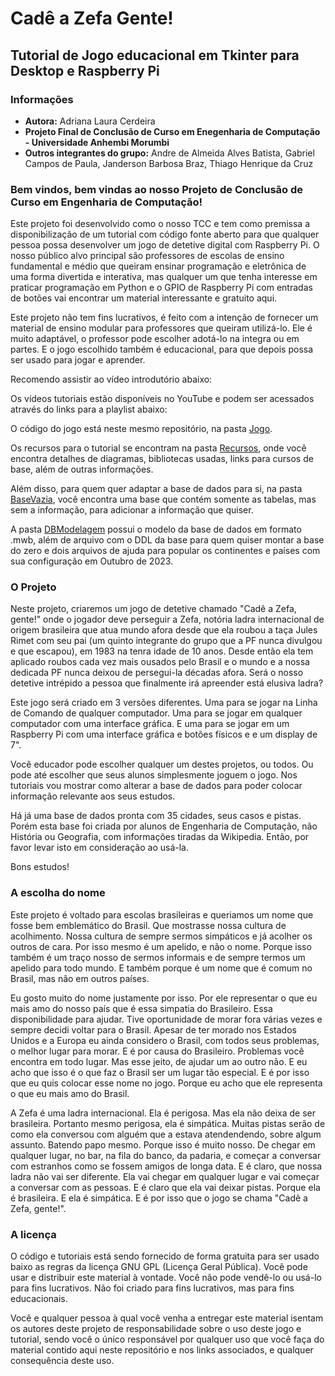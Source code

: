 # Cadê a Zefa Gente!
## Tutorial de Jogo educacional em Tkinter para Desktop e Raspberry Pi

### Informações
- **Autora:** Adriana Laura Cerdeira
- **Projeto Final de Conclusão de Curso em Enegenharia de Computação - Universidade Anhembi Morumbi**
- **Outros integrantes do grupo:** Andre de Almeida Alves Batista, Gabriel Campos de Paula, Janderson Barbosa Braz, Thiago Henrique da Cruz


### Bem vindos, bem vindas ao nosso Projeto de Conclusão de Curso em Engenharia de Computação!

Este projeto foi desenvolvido como o nosso TCC e tem como premissa a disponibilização de um tutorial com código fonte aberto para que qualquer pessoa possa desenvolver um jogo de detetive digital com Raspberry Pi. O nosso público alvo principal são professores de escolas de ensino fundamental e médio que queiram ensinar programação e eletrônica de uma forma divertida e interativa, mas qualquer um que tenha interesse em praticar programação em Python e o GPIO de Raspberry Pi com entradas de botões vai encontrar um material interessante e gratuito aqui.

Este projeto não tem fins lucrativos, é feito com a intenção de fornecer um material de ensino modular para professores que queiram utilizá-lo. Ele é muito adaptável, o professor pode escolher adotá-lo na integra ou em partes. E o jogo escolhido também é educacional, para que depois possa ser usado para jogar e aprender.

Recomendo assistir ao vídeo introdutório abaixo:

Os vídeos tutoriais estão disponíveis no YouTube e podem ser acessados através do links para a playlist abaixo:

O código do jogo está neste mesmo repositório, na pasta [Jogo](Jogo/).

Os recursos para o tutorial se encontram na pasta [Recursos](Recursos/), onde você encontra detalhes de diagramas, bibliotecas usadas, links para cursos de base, além de outras informações.

Além disso, para quem quer adaptar a base de dados para si, na pasta [BaseVazia](Recursos/BaseVazia/), você encontra uma base que contém somente as tabelas, mas sem a informação, para adicionar a informação que quiser.

A pasta [DBModelagem](Recursos/DBModelagem/) possui o modelo da base de dados em formato .mwb, além de arquivo com o DDL da base para quem quiser montar a base do zero e dois arquivos de ajuda para popular os continentes e países com sua configuração em Outubro de 2023.

### O Projeto

Neste projeto, criaremos um jogo de detetive chamado "Cadê a Zefa, gente!" onde o jogador deve perseguir a Zefa, notória ladra internacional de origem brasileira que atua mundo afora desde que ela roubou a taça Jules Rimet com seu pai (um quinto integrante do grupo que a PF nunca divulgou e que escapou), em 1983 na tenra idade de 10 anos. Desde então ela tem aplicado roubos cada vez mais ousados pelo Brasil e o mundo e a nossa dedicada PF nunca deixou de persegui-la décadas afora. Será o nosso detetive intrépido a pessoa que finalmente irá apreender está elusiva ladra?

Este jogo será criado em 3 versões diferentes. Uma para se jogar na Linha de Comando de qualquer computador. Uma para se jogar em qualquer computador com uma interface gráfica. E uma para se jogar em um Raspberry Pi com uma interface gráfica e botões físicos e e um display de 7".

Você educador pode escolher qualquer um destes projetos, ou todos. Ou pode até escolher que seus alunos simplesmente joguem o jogo. Nos tutoriais vou mostrar como alterar a base de dados para poder colocar informação relevante aos seus estudos.

Há já uma base de dados pronta com 35 cidades, seus casos e pistas. Porém esta base foi criada por alunos de Engenharia de Computação, não História ou Geografia, com informações tiradas da Wikipedia. Então, por favor levar isto em consideração ao usá-la.

Bons estudos!

### A escolha do nome
Este projeto é voltado para escolas brasileiras e queriamos um nome que fosse bem emblemático do Brasil. Que mostrasse nossa cultura de acolhimento. Nossa cultura de sempre sermos simpáticos e já acolher os outros de cara. Por isso mesmo é um apelido, e não o nome. Porque isso também é um traço nosso de sermos informais e de sempre termos um apelido para todo mundo. E também porque é um nome que é comum no Brasil, mas não em outros países. 

Eu gosto muito do nome justamente por isso. Por ele representar o que eu mais amo do nosso país que é essa simpatia do Brasileiro. Essa disponibilidade para ajudar. Tive oportunidade de morar fora várias vezes e sempre decidi voltar para o Brasil. Apesar de ter morado nos Estados Unidos e a Europa eu ainda considero o Brasil, com todos seus problemas, o melhor lugar para morar. E é por causa do Brasileiro. Problemas você encontra em todo lugar. Mas esse jeito, de ajudar um ao outro não. E eu acho que isso é o que faz o Brasil ser um lugar tão especial. E é por isso que eu quis colocar esse nome no jogo. Porque eu acho que ele representa o que eu mais amo do Brasil.

A Zefa é uma ladra internacional. Ela é perigosa. Mas ela não deixa de ser brasileira. Portanto mesmo perigosa, ela é simpática. Muitas pistas serão de como ela conversou com alguém que a estava atendendendo, sobre algum assunto. Batendo papo mesmo. Porque isso é muito nosso. De chegar em qualquer lugar, no bar, na fila do banco, da padaria, e começar a conversar com estranhos como se fossem amigos de longa data. E é claro, que nossa ladra não vai ser diferente. Ela vai chegar em qualquer lugar e vai começar a conversar com as pessoas. E é claro que ela vai deixar pistas. Porque ela é brasileira. E ela é simpática. E é por isso que o jogo se chama "Cadê a Zefa, gente!".

### A licença

O código e tutoriais está sendo fornecido de forma gratuita para ser usado baixo as regras da licença GNU GPL (Licença Geral Pública). Você pode usar e distribuir este material à vontade. Você não pode vendê-lo ou usá-lo para fins lucrativos. Não foi criado para fins lucrativos, mas para fins educacionais.

Você e qualquer pessoa à qual você venha a entregar este material isentam os autores deste projeto de responsabilidade sobre o uso deste jogo e tutorial, sendo você o único responsável por qualquer uso que você faça do material contido aqui neste repositório e nos links associados, e qualquer consequência deste uso.
